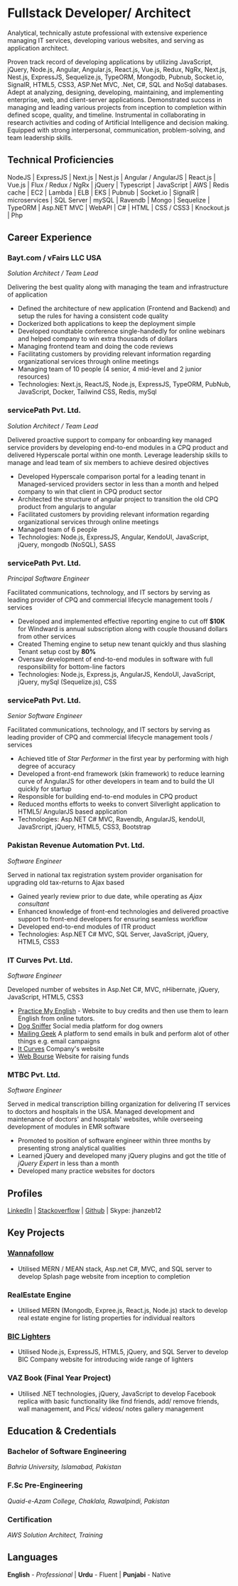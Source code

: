 # 
# Fullstack Developer/ Architect
Analytical, technically astute professional with extensive experience managing IT services, developing various websites, and serving as application architect.

Proven track record of developing applications by utilizing JavaScript, jQuery, Node.js, Angular, Angular.js, React.js, Vue.js, Redux, NgRx, Next.js, Nest.js, ExpressJS, Sequelize.js, TypeORM, Mongodb, Pubnub, Socket.io, SignalR, HTML5, CSS3, ASP.Net MVC, .Net, C#, SQL and NoSql databases. Adept at analyzing, designing, developing, maintaining, and implementing enterprise, web, and client-server applications. Demonstrated success in managing and leading various projects from inception to completion within defined scope, quality, and timeline. Instrumental in collaborating in research activities and coding of Artificial Intelligence and decision making. Equipped with strong interpersonal, communication, problem-solving, and team leadership skills.

## Technical Proficiencies
NodeJS | ExpressJS | Next.js | Nest.js | Angular / AngularJS | React.js | Vue.js | Flux / Redux / NgRx | jQuery | Typescript | JavaScript | AWS | Redis cache | EC2 | Lambda | ELB | EKS | Pubnub | Socket.io | SignalR | microservices | SQL Server | mySQL | Ravendb | Mongo | Sequelize | TypeORM | Asp.NET MVC | WebAPI | C# | HTML | CSS / CSS3 | Knockout.js | Php

## Career Experience
### Bayt.com / vFairs LLC USA
*Solution Architect / Team Lead*       

Delivering the best quality along with managing the team and infrastructure of application
- Defined the architecture of new application (Frontend and Backend) and setup the rules for having a consistent code quality
- Dockerized both applications to keep the deployment simple
- Developed roundtable conference single-handedly for online webinars and helped company to win extra thousands of dollars
- Managing frontend team and doing the code reviews
- Facilitating customers by providing relevant information regarding organizational services through online meetings
- Managing team of 10 people (4 senior, 4 mid-level and 2 junior resources)
- Technologies: Next.js, ReactJS, Node.js, ExpressJS, TypeORM, PubNub, JavaScript, Docker, Tailwind CSS, Redis, mySql

### servicePath Pvt. Ltd.
*Solution Architect / Team Lead*

Delivered proactive support to company for onboarding key managed service providers by developing end-to-end modules in a CPQ product and delivered Hyperscale portal within one month. Leverage leadership skills to manage and lead team of six members to achieve desired objectives
- Developed Hyperscale comparison portal for a leading tenant in Managed-serviced providers sector in less than a month and helped company to win that client in CPQ product sector
- Architected the structure of angular project to transition the old CPQ product from angularjs to angular
- Facilitated customers by providing relevant information regarding organizational services through online meetings
- Managed team of 6 people
- Technologies: Node.js, ExpressJS, Angular, KendoUI, JavaScript, jQuery, mongodb (NoSQL), SASS

### servicePath Pvt. Ltd.
*Principal Software Engineer*

Facilitated communications, technology, and IT sectors by serving as leading provider of CPQ and commercial lifecycle management tools / services
- Developed and implemented effective reporting engine to cut off **$10K** for Windward is annual subscription along with couple thousand dollars from other services
- Created Theming engine to setup new tenant quickly and thus slashing Tenant setup cost by **80%**
- Oversaw development of end-to-end modules in software with full responsibility for bottom-line factors
- Technologies: Node.js, Express.js, AngularJS, KendoUI, JavaScript, jQuery, mySql (Sequelize.js), CSS

### servicePath Pvt. Ltd.
*Senior Software Engineer*

Facilitated communications, technology, and IT sectors by serving as leading provider of CPQ and commercial lifecycle management tools / services
- Achieved title of *Star Performer* in the first year by performing with high degree of accuracy
- Developed a front-end framework (skin framework) to reduce learning curve of AngularJS for other developers in team and to build the UI quickly for startup
- Responsible for building end-to-end modules in CPQ product
- Reduced months efforts to weeks to convert Silverlight application to HTML5/ AngularJS based application
- Technologies: Asp.NET C# MVC, Ravendb, AngularJS, kendoUI, JavaSrcript, jQuery, HTML5, CSS3, Bootstrap

### Pakistan Revenue Automation Pvt. Ltd.
*Software Engineer*

Served in national tax registration system provider organisation for upgrading old tax-returns to Ajax based
- Gained yearly review prior to due date, while operating as *Ajax consultant*
- Enhanced knowledge of front-end technologies and delivered proactive support to front-end developers for ensuring seamless workflow
- Developed end-to-end modules of ITR product
- Technologies: Asp.NET C# MVC, SQL Server, JavaScript, jQuery, HTML5, CSS3

### IT Curves Pvt. Ltd.
*Software Engineer*

Developed number of websites in Asp.Net C#, MVC, nHibernate, jQuery, JavaScript, HTML5, CSS3
- [Practice My English](http://www.practicemyenglish247.com/) - Website to buy credits and then use them to learn English from online tutors.
- [Dog Sniffer](http://www.dogsniffer.com/) Social media platform for dog owners
- [Mailing Geek](http://www.mailinggeek.com/) A platform to send emails in bulk and perform alot of other things e.g. email campaigns
- [It Curves](http://www.itcurves.com/) Company's website
- [Web Bourse](http://www.webbourse.co.il/) Website for raising funds

### MTBC Pvt. Ltd.
*Software Engineer*

Served in medical transcription billing organization for delivering IT services to doctors and hospitals in the USA. Managed development and maintenance of doctors' and hospitals' websites, while overseeing development of modules in EMR software
- Promoted to position of software engineer within three months by presenting strong analytical qualities
- Learned jQuery and developed many jQuery plugins and got the title of *jQuery Expert* in less than a month
- Developed many practice websites for doctors

## Profiles
[LinkedIn](https://www.linkedin.com/in/muhammad-jahanzeb-4b287129/) | [Stackoverflow](https://stackoverflow.com/users/4793177/muhammad-zaib) | [Github](https://github.com/jhanzeb12) | Skype: jhanzeb12

## Key Projects
### [Wannafollow](https://www.wannafollow.com/)
- Utilised MERN / MEAN stack, Asp.net C#, MVC, and SQL server to develop Splash page website from inception to completion

### RealEstate Engine
- Utilised MERN (Mongodb, Expree.js, React.js, Node.js) stack to develop real estate engine for listing properties for individual realtors

### [BIC Lighters](https://www.biclighters.com/)
- Utilised Node.js, ExpressJS, HTML5, jQuery, and SQL Server to develop BIC Company website for introducing wide range of lighters

### VAZ Book (Final Year Project)
- Utilised .NET technologies, jQuery, JavaScript to develop Facebook replica with basic functionality like find friends, add/ remove friends, wall management, and Pics/ videos/ notes gallery management

## Education & Credentials
### Bachelor of Software Engineering
*Bahria University, Islamabad, Pakistan*

### F.Sc Pre-Engineering
*Quaid-e-Azam College, Chaklala, Rawalpindi, Pakistan*

### Certification
*AWS Solution Architect, Training*

## Languages
**English** - *Professional* | **Urdu** - Fluent | **Punjabi** - Native

